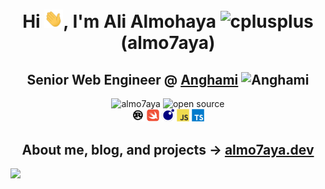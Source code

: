 <h1 align="center">Hi <img src="./Hey.gif" width="30px">, I'm Ali Almohaya <img src="https://1.bp.blogspot.com/-lEjH9X_Xjtw/W2htPIr-uMI/AAAAAAAAqyI/gl2OoecZsCsVXw8XTlYlP6vgxSr_RJrDgCLcBGAs/s1600/Flag_of_Yemen.gif" alt="cplusplus" width="33" height="23"/> (almo7aya)</h1> 

<h2 align="center">Senior Web Engineer @ <a href="https://anghami.com" target="_blank">Anghami</a> <img src="https://anghamiwebcdn.akamaized.net/web/assets/img/logos/favicons/mstile-70x70.png" alt="Anghami" width="16" height="16"/></h2>
 
<p align="center"> <img src="https://komarev.com/ghpvc/?username=almo7aya&color=9f7b3d" alt="almo7aya" />  <img src="https://badgen.net/badge/Open%20Source%20%3F/Yes%21?icon=github&color=9f7b3d" alt="open source"/>  <br />  <img src="https://raw.githubusercontent.com/devicons/devicon/master/icons/rust/rust-plain.svg" alt="javascript" width="20" height="20"/>  <img src="https://raw.githubusercontent.com/devicons/devicon/master/icons/swift/swift-original.svg" alt="javascript" width="20" height="20"/>  <img src="https://raw.githubusercontent.com/devicons/devicon/master/icons/lua/lua-original.svg" alt="javascript" width="20" height="20"/>  <img src="https://raw.githubusercontent.com/devicons/devicon/master/icons/javascript/javascript-original.svg" alt="javascript" width="20" height="20"/>  <img src="https://raw.githubusercontent.com/devicons/devicon/master/icons/typescript/typescript-original.svg" alt="typescript" width="20" height="20"/> </p>


<h2 align="center">About me, blog, and projects -> <a href="https://almo7aya.dev">almo7aya.dev</a></h2>

<img src="https://hit.yhype.me/github/profile?user_id=17254073" />
